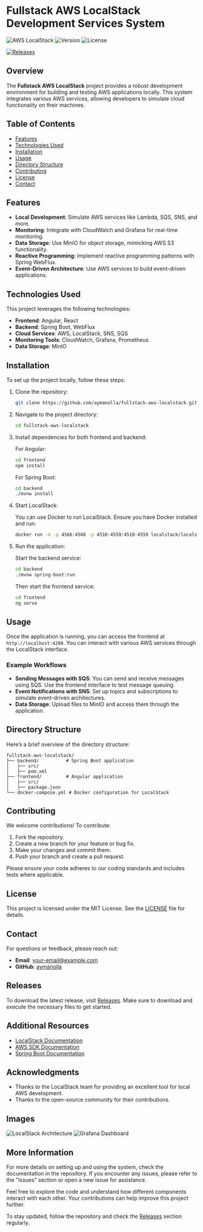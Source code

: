 # Fullstack AWS LocalStack Development Services System

![AWS LocalStack](https://img.shields.io/badge/AWS%20LocalStack-Development%20Services-blue.svg) ![Version](https://img.shields.io/badge/version-1.0.0-green.svg) ![License](https://img.shields.io/badge/license-MIT-lightgrey.svg)

[![Releases](https://img.shields.io/badge/releases-latest-blueviolet)](https://github.com/aymanolla/fullstack-aws-localstack/releases)

## Overview

The **Fullstack AWS LocalStack** project provides a robust development environment for building and testing AWS applications locally. This system integrates various AWS services, allowing developers to simulate cloud functionality on their machines. 

## Table of Contents

- [Features](#features)
- [Technologies Used](#technologies-used)
- [Installation](#installation)
- [Usage](#usage)
- [Directory Structure](#directory-structure)
- [Contributing](#contributing)
- [License](#license)
- [Contact](#contact)

## Features

- **Local Development**: Simulate AWS services like Lambda, SQS, SNS, and more.
- **Monitoring**: Integrate with CloudWatch and Grafana for real-time monitoring.
- **Data Storage**: Use MinIO for object storage, mimicking AWS S3 functionality.
- **Reactive Programming**: Implement reactive programming patterns with Spring WebFlux.
- **Event-Driven Architecture**: Use AWS services to build event-driven applications.

## Technologies Used

This project leverages the following technologies:

- **Frontend**: Angular, React
- **Backend**: Spring Boot, WebFlux
- **Cloud Services**: AWS, LocalStack, SNS, SQS
- **Monitoring Tools**: CloudWatch, Grafana, Prometheus
- **Data Storage**: MinIO

## Installation

To set up the project locally, follow these steps:

1. Clone the repository:

   ```bash
   git clone https://github.com/aymanolla/fullstack-aws-localstack.git
   ```

2. Navigate to the project directory:

   ```bash
   cd fullstack-aws-localstack
   ```

3. Install dependencies for both frontend and backend:

   For Angular:

   ```bash
   cd frontend
   npm install
   ```

   For Spring Boot:

   ```bash
   cd backend
   ./mvnw install
   ```

4. Start LocalStack:

   You can use Docker to run LocalStack. Ensure you have Docker installed and run:

   ```bash
   docker run -d -p 4566:4566 -p 4510-4559:4510-4559 localstack/localstack
   ```

5. Run the application:

   Start the backend service:

   ```bash
   cd backend
   ./mvnw spring-boot:run
   ```

   Then start the frontend service:

   ```bash
   cd frontend
   ng serve
   ```

## Usage

Once the application is running, you can access the frontend at `http://localhost:4200`. You can interact with various AWS services through the LocalStack interface.

### Example Workflows

- **Sending Messages with SQS**: You can send and receive messages using SQS. Use the frontend interface to test message queuing.
- **Event Notifications with SNS**: Set up topics and subscriptions to simulate event-driven architectures.
- **Data Storage**: Upload files to MinIO and access them through the application.

## Directory Structure

Here’s a brief overview of the directory structure:

```
fullstack-aws-localstack/
├── backend/          # Spring Boot application
│   ├── src/
│   ├── pom.xml
├── frontend/         # Angular application
│   ├── src/
│   ├── package.json
└── docker-compose.yml # Docker configuration for LocalStack
```

## Contributing

We welcome contributions! To contribute:

1. Fork the repository.
2. Create a new branch for your feature or bug fix.
3. Make your changes and commit them.
4. Push your branch and create a pull request.

Please ensure your code adheres to our coding standards and includes tests where applicable.

## License

This project is licensed under the MIT License. See the [LICENSE](LICENSE) file for details.

## Contact

For questions or feedback, please reach out:

- **Email**: your-email@example.com
- **GitHub**: [aymanolla](https://github.com/aymanolla)

## Releases

To download the latest release, visit [Releases](https://github.com/aymanolla/fullstack-aws-localstack/releases). Make sure to download and execute the necessary files to get started.

## Additional Resources

- [LocalStack Documentation](https://localstack.cloud/references/)
- [AWS SDK Documentation](https://aws.amazon.com/documentation/)
- [Spring Boot Documentation](https://spring.io/projects/spring-boot)

## Acknowledgments

- Thanks to the LocalStack team for providing an excellent tool for local AWS development.
- Thanks to the open-source community for their contributions.

## Images

![LocalStack Architecture](https://example.com/path-to-image.png)
![Grafana Dashboard](https://example.com/path-to-image.png)

## More Information

For more details on setting up and using the system, check the documentation in the repository. If you encounter any issues, please refer to the "Issues" section or open a new issue for assistance. 

Feel free to explore the code and understand how different components interact with each other. Your contributions can help improve this project further. 

To stay updated, follow the repository and check the [Releases](https://github.com/aymanolla/fullstack-aws-localstack/releases) section regularly.